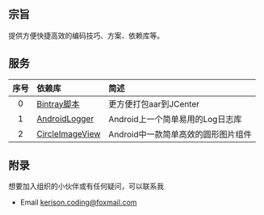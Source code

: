 ## 宗旨

提供方便快捷高效的编码技巧、方案、依赖库等。

## 服务

|序号|依赖库|简述|
|:--:|:--|:--|
|0|[Bintray脚本](https://github.com/CodingService/codingservice.github.io/tree/master/script/bintray)|更方便打包aar到JCenter|
|1|[AndroidLogger](https://codingservice.github.io/AndroidLogger/)|Android上一个简单易用的Log日志库|
|2|[CircleImageView](https://codingservice.github.io/CircleImageView/)|Android中一款简单高效的圆形图片组件|


## 附录

想要加入组织的小伙伴或有任何疑问，可以联系我

- Email kerison.coding@foxmail.com
